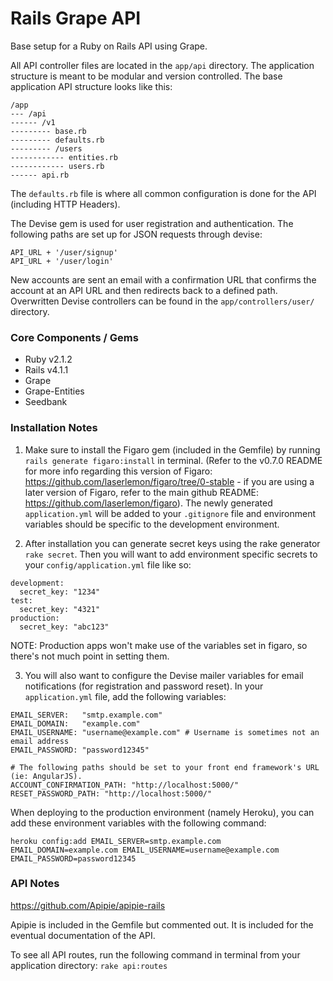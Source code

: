 Rails Grape API
===============

Base setup for a Ruby on Rails API using Grape.

All API controller files are located in the ```app/api``` directory. The application structure is meant to be modular and version controlled. The base application API structure looks like this:

```
/app
--- /api
------ /v1
--------- base.rb
--------- defaults.rb
--------- /users
------------ entities.rb
------------ users.rb
------ api.rb
```

The ```defaults.rb``` file is where all common configuration is done for the API (including HTTP Headers).

The Devise gem is used for user registration and authentication. The following paths are set up for JSON requests through devise:

```
API_URL + '/user/signup'
API_URL + '/user/login'
```

New accounts are sent an email with a confirmation URL that confirms the account at an API URL and then redirects back to a defined path. Overwritten Devise controllers can be found in the ```app/controllers/user/``` directory.

### Core Components / Gems

- Ruby v2.1.2
- Rails v4.1.1
- Grape
- Grape-Entities
- Seedbank


### Installation Notes
1) Make sure to install the Figaro gem (included in the Gemfile) by running ```rails generate figaro:install``` in terminal. (Refer to the v0.7.0 README for more info regarding this version of Figaro: https://github.com/laserlemon/figaro/tree/0-stable - if you are using a later version of Figaro, refer to the main github README: https://github.com/laserlemon/figaro). The newly generated ```application.yml``` will be added to your ```.gitignore``` file and environment variables should be specific to the development environment.

2) After installation you can generate secret keys using the rake generator ```rake secret```. Then you will want to add environment specific secrets to your ```config/application.yml``` file like so:

```
development:
  secret_key: "1234"
test:
  secret_key: "4321"
production:
  secret_key: "abc123"
```

NOTE: Production apps won't make use of the variables set in figaro, so there's not much point in setting them.


3) You will also want to configure the Devise mailer variables for email notifications (for registration and password reset). In your ```application.yml``` file, add the following variables:

```
EMAIL_SERVER: 	"smtp.example.com"
EMAIL_DOMAIN: 	"example.com"
EMAIL_USERNAME: "username@example.com" # Username is sometimes not an email address
EMAIL_PASSWORD: "password12345"

# The following paths should be set to your front end framework's URL (ie: AngularJS).
ACCOUNT_CONFIRMATION_PATH: "http://localhost:5000/"
RESET_PASSWORD_PATH: "http://localhost:5000/"
```

When deploying to the production environment (namely Heroku), you can add these environment variables with the following command:

```
heroku config:add EMAIL_SERVER=smtp.example.com EMAIL_DOMAIN=example.com EMAIL_USERNAME=username@example.com EMAIL_PASSWORD=password12345
```


### API Notes

https://github.com/Apipie/apipie-rails

Apipie is included in the Gemfile but commented out. It is included for the eventual documentation of the API.

To see all API routes, run the following command in terminal from your application directory: ```rake api:routes```
